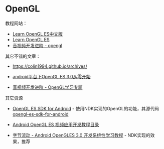 # OpenGL

教程网站：

+ [Learn OpenGL ES中文版](https://learnopengl-cn.github.io/)
+ [Learn OpenGL ES](https://learnopengl.com/)
+ [音视频开发进阶 - opengl](https://glumes.com/categories/opengl/)



其它不错的文章：

+ https://colin1994.github.io/archives/
+ [android平台下OpenGL ES 3.0从零开始](https://blog.csdn.net/byhook/article/details/83715360)

+ [音视频开发进阶 - OpenGL学习专题](https://mp.weixin.qq.com/mp/appmsgalbum?__biz=MzA4MjU1MDk3Ng==&action=getalbum&album_id=1337181710408302593&scene=173&from_msgid=2451526178&from_itemidx=1&count=3&nolastread=1#wechat_redirect)



其它资源

+ [OpenGL ES SDK for Android](https://arm-software.github.io/opengl-es-sdk-for-android/index.html) - 使用NDK实现的OpenGL的功能，其源代码[opengl-es-sdk-for-android](https://github.com/ARM-software/opengl-es-sdk-for-android)

+ [Android OpenGL ES 视频应用开发教程目录](https://www.jianshu.com/p/d134a835ebec)
+ [字节流动 - Android OpenGLES 3.0 开发系统性学习教程](https://github.com/githubhaohao/NDK_OpenGLES_3_0) - NDK实现的效果，推荐

